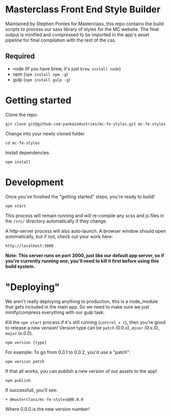 # Masterclass Front End Style Builder
Maintained by Stephen Pontes for Masterclass, this repo contains the build scripts to process our sass library of styles for the MC website.  The final output is minified and compressed to be imported in the app's asset pipeline for final compilation with the rest of the css.

## Required
- node (If you have brew, it's just `brew install node`)
- npm (`npm install npm -g`)
- gulp (`npm install gulp -g`)

# Getting started
Clone the repo:
```
git clone git@github.com:yankaindustries/mc-fe-styles.git mc-fe-styles
```

Change into your newly cloned folder
```
cd mc-fe-styles
```

Install dependencies
```
npm install
```

# Development
Once you've finished the "getting started" steps, you're ready to build!

```
npm start
```

This process will remain running and will re-compile any scss and js files in the `/src/` directory automatically if they change.

A http-server process will also auto-launch.  A browser window should open automatically, but if not, check out your work here:

```
http://localhost:3000
```

**Note: This server runs on port 3000, just like our default app server, so if you're currently running one, you'll need to kill it first before using this build system.**


# "Deploying"
We aren't really deploying anything to production, this is a node_module that gets included in the main app.  So we need to make sure we just minify/compress everything with our gulp task.

Kill the `npm start` process if it's still running (`control + c`), then you're good to release a new version! Version type can be `patch` (0.0.x), `minor` (0.x.0), `major` (x.0.0).

```
npm version [type]
```

For example: To go from 0.0.1 to 0.0.2, you'd use a "patch":

```
npm version patch
```

If that all works, you can publish a new version of our assets to the app!

```
npm publish
```

If successfull, you'll see:
```
+ @masterclass/mc-fe-styles@@0.0.0
```

Where 0.0.0 is the new version number!